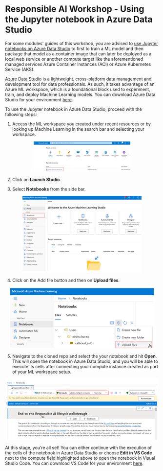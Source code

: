 # Responsible AI Workshop - Using the Jupyter notebook in Azure Data Studio 

For some modules' guides of this workshop, you are advised to [use Jupyter notebooks on Azure Data Studio](https://docs.microsoft.com/en-us/sql/azure-data-studio/notebooks/notebooks-guidance?view=sql-server-ver15) to first to train a ML model and then package that model as a container image that can later be deployed as a local web service or another compute target like the aforementioned managed services Azure Container Instances (ACI) or Azure Kubernetes Service (AKS). 

[Azure Data Studio](https://learn.microsoft.com/en-us/azure-data-studio/what-is-azure-data-studio) is a lightweight, cross-platform data management and development tool for data professionals. As such, it takes advantage of an Azure ML workspace, which is a foundational block used to experiment, train, and deploy Machine Learning models. You can download Azure Data Studio for your environment [here](https://learn.microsoft.com/en-us/azure-data-studio/download-azure-data-studio?tabs=win-install%2Cwin-user-install%2Credhat-install%2Cwindows-uninstall%2Credhat-uninstall).

To use the Jupyter notebook in Azure Data Studio, proceed with the following steps:

1. Access the ML workspace you created under recent resources or by looking up Machine Learning in the search bar and selecting your workspace. 

<div style="text-align: center;">
        <img src="Images/4.1.png" alt="Azure"  height="100">
    </div>

2. Click on **Launch Studio**. 

3. Select **Notebooks** from the side bar.  

<div style="text-align: center;">
        <img src="Images/4.2.png" alt="Azure Machine Learning"  height="250">
    </div>

4. Click on the Add file button and then on **Upload files**. 

 <div style="text-align: center;">
        <img src="Images/4.3.png" alt="Azure Machine Learning"  height="200">
    </div>

5. Navigate to the cloned repo and select the your notebook and hit **Open**. This will open the notebook in Azure Data Studio, and you will be able to execute its cells after connecting your compute instance created as part of your ML workspace setup.  

 <div style="text-align: center;">
        <img src="Images/4.4.png" alt="Azure Machine Learning"  height="200">
    </div>

At this stage, you’re all set! You can either continue with the execution of the cells of the notebook in Azure Data Studio or choose **Edit in VS Code** next to the compute field highlighted above to open the notebook in Visual Studio Code. You can download VS Code for your environment [here](https://code.visualstudio.com/).
